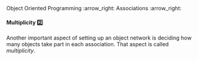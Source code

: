 <link rel="stylesheet" href="{{baseUrl}}/css/textbook.css">

<div class="website-content">

<div id="path">Object Oriented Programming :arrow_right: Associations :arrow_right:</div>

<div id="title">

#### Multiplicity :two:

</div>

<div id="body">

Another important aspect of setting up an object network is deciding how many objects take part in each association. That aspect is called _multiplicity_.

<dynamic-panel src="../../../uml/classDiagrams/associations/multiplicity/topicPanel.md" header="UML: Class Diagrams: Associations: Multiplicity" is-open></dynamic-panel>

<p/>

</div>

<div id="extras">
<div>

</div>
